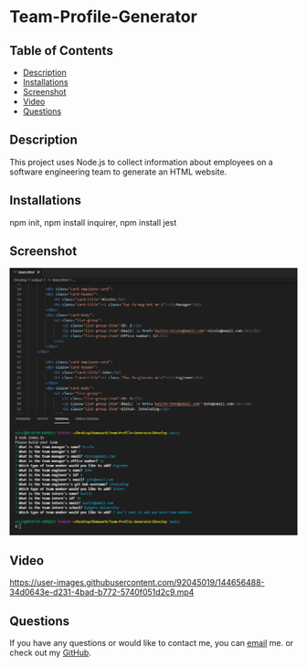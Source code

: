 # Team-Profile-Generator

## Table of Contents
  - [Description](#Description)
  - [Installations](#Installations)
  - [Screenshot](#Screenshot)
  - [Video](#Video)
  - [Questions](#Questions)

## Description
This project uses Node.js to collect information about employees on a software engineering team to generate an HTML website.

## Installations
  npm init, npm install inquirer, npm install jest

## Screenshot
![](https://github.com/NicoleWrz/Team-Profile-Generator/blob/253340f8b5c14bc77a690e29888f84057eacbafb/Develop/images/screenshot.png)
  
## Video
https://user-images.githubusercontent.com/92045019/144656488-34d0643e-d231-4bad-b772-5740f051d2c9.mp4


## Questions 
  If you have any questions or would like to contact me, you can [email](mailto:nicolewrz@gmail.com) me. 
  or check out my [GitHub](https://github.com/NicoleWrz).
